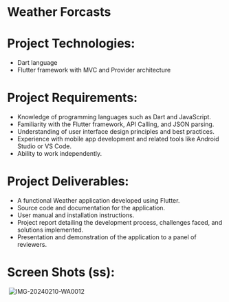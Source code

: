 # Weather Forcasts
# Project Technologies:
- Dart language
- Flutter framework with MVC and Provider architecture

# Project Requirements:
- Knowledge of programming languages such as Dart and JavaScript.
- Familiarity with the Flutter framework, API Calling, and JSON parsing.
- Understanding of user interface design principles and best practices.
- Experience with mobile app development and related tools like Android Studio or VS Code.
- Ability to work independently.

# Project Deliverables:
- A functional Weather application developed using Flutter.
- Source code and documentation for the application.
- User manual and installation instructions.
- Project report detailing the development process, challenges faced, and solutions implemented.
- Presentation and demonstration of the application to a panel of reviewers.
# Screen Shots (ss):
<img src> ![IMG-20240210-WA0012](https://github.com/dipak2005/weather_forcast/assets/143473007/e364af4a-d90b-48f1-ac39-9d2b548ce252)
